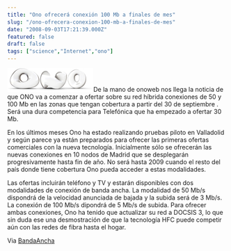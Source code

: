 ```yaml
---
title: "Ono ofrecerá conexión 100 Mb a finales de mes"
slug: "/ono-ofrecera-conexion-100-mb-a-finales-de-mes"
date: "2008-09-03T17:21:39.000Z"
featured: false
draft: false
tags: ["science","Internet","ono"]
---
```



![logo_ono.jpg](./images/logo_ono_onmtu7.jpg "logo_ono.jpg")De la mano de onoweb nos llega la noticia de que ONO va a comenzar a ofertar sobre su red híbrida conexiones de 50 y 100 Mb en las zonas que tengan cobertura a partir del 30 de septiembre . Será una dura competencia para Telefónica que ha empezado a ofertar 30 Mb.

En los últimos meses Ono ha estado realizando pruebas piloto en Valladolid y según parece ya están preparados para ofrecer las primeras ofertas comerciales con la nueva tecnología. Inicialmente sólo se ofrecerán las nuevas conexiones en 10 nodos de Madrid que se desplegarán progresivamente hasta fin de año. No será hasta 2009 cuando el resto del país donde tiene cobertura Ono pueda acceder a estas modalidades.

Las ofertas incluirán teléfono y TV y estarán disponibles con dos modalidades de conexión de banda ancha. La modalidad de 50 Mb/s dispondrá de la velocidad anunciada de bajada y la subida será de 3 Mb/s. La conexión de 100 Mb/s dipondrá de 5 Mb/s de subida. Para ofrecer ambas conexiones, Ono ha tenido que actualizar su red a DOCSIS 3, lo que sin duda ese una desmostración de que la tecnología HFC puede competir aún con las redes de fibra hasta el hogar.

Via [BandaAncha](http://bandaancha.eu/articulo/5984/100-megas-ono-podran-contratarse-final-este-mes)



